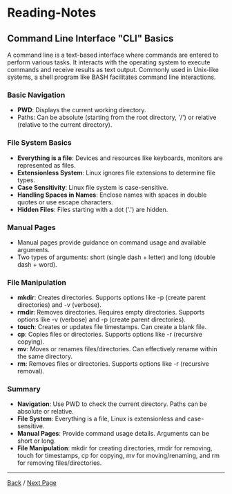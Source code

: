 # Reading-Notes

## Command Line Interface "CLI" Basics

A command line is a text-based interface where commands are entered to perform various tasks. It interacts with the operating system to execute commands and receive results as text output. Commonly used in Unix-like systems, a shell program like BASH facilitates command line interactions.

### Basic Navigation

- **PWD**: Displays the current working directory.
- Paths: Can be absolute (starting from the root directory, '/') or relative (relative to the current directory).

### File System Basics

- **Everything is a file**: Devices and resources like keyboards, monitors are represented as files.
- **Extensionless System**: Linux ignores file extensions to determine file types.
- **Case Sensitivity**: Linux file system is case-sensitive.
- **Handling Spaces in Names**: Enclose names with spaces in double quotes or use escape characters.
- **Hidden Files**: Files starting with a dot ('.') are hidden.

### Manual Pages

- Manual pages provide guidance on command usage and available arguments.
- Two types of arguments: short (single dash + letter) and long (double dash + word).

### File Manipulation

- **mkdir**: Creates directories. Supports options like -p (create parent directories) and -v (verbose).
- **rmdir**: Removes directories. Requires empty directories. Supports options like -v (verbose) and -p (create parent directories).
- **touch**: Creates or updates file timestamps. Can create a blank file.
- **cp**: Copies files or directories. Supports options like -r (recursive copying).
- **mv**: Moves or renames files/directories. Can effectively rename within the same directory.
- **rm**: Removes files or directories. Supports options like -r (recursive removal).

### Summary

- **Navigation**: Use PWD to check the current directory. Paths can be absolute or relative.
- **File System**: Everything is a file, Linux is extensionless and case-sensitive.
- **Manual Pages**: Provide command usage details. Arguments can be short or long.
- **File Manipulation**: mkdir for creating directories, rmdir for removing, touch for timestamps, cp for copying, mv for moving/renaming, and rm for removing files/directories.

---

[Back](DB.md) / [Next Page](MS.md)

